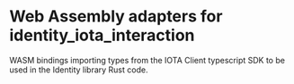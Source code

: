 # Web Assembly adapters for identity_iota_interaction

WASM bindings importing types from the IOTA Client typescript SDK to be used in the Identity library Rust code.